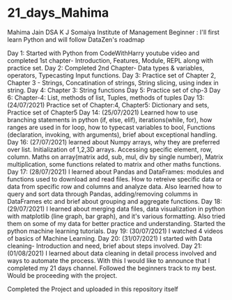 # 21_days_Mahima
Mahima Jain
DSA
K J Somaiya Institute of Management
Beginner : I'll first learn Python and will follow DataZen's roadmap

Day 1: Started with Python from CodeWithHarry youtube video and completed 1st chapter- Introduction, Features, Module, REPL along with practice set.
Day 2: Completed 2nd Chapter- Data types & variables, operators, Typecasting Input functions.
Day 3: Practice set of Chapter 2, Chapter 3 - Strings, Concatination of strings, String slicing, using index in string.
Day 4: Chapter 3: String functions
Day 5: Practice set of chp-3
Day 6: Chapter-4: List, methods of list, Tuples, methods of tuples
Day 13: (24/07/2021) Practice set of Chapter:4, Chapter5: Dictionary and sets, Practice set of Chapter5
Day 14: (25/07/2021) Learned how to use branching statements in python (if, else, elif), iterations(while, for), how ranges are used in for loop, how to typecast variables to bool, Functions (declaration, invoking, with arguments), brief about exceptional handling.
Day 16: (27/07/2021) learned about Numpy arrays, why they are preferred over list. Initialization of 1,2,3D arrays. Accessing specific element, row, column. Maths on array(matrix add, sub, mul, div by single number), Matrix multiplication, some functions related to matrix and other maths functions.
Day 17: (28/07/2021) I learned about Pandas and DataFrames: modules and functions used to download and read files. How to retreive specific data or data from specific row and columns and analyze data. Also learned how to query and sort data through Pandas, adding/removing columms in DataFrames etc and brief about grouping and aggregate functions.
Day 18: (29/07/2021) I learned about merging data files, data visualization in python with matplotlib (line graph, bar graph), and it's various formatting. Also tried them on some of my data for better practice and understanding. Started the python machine learning tutorials.
Day 19: (30/07/2021) I watched 4 videos of basics of Machine Learning.
Day 20: (31/07/2021) I started with Data cleaning- Introduction and need, brief about steps involved.
Day 21: (01/08/2021) I learned about data cleaning in detail process involved and ways to automate the process.
With this I would like to announce that I completed my 21 days channel. Followed the beginners track to my best.
Would be proceeding with the project.

Completed the Project and uploaded in this repository itself
